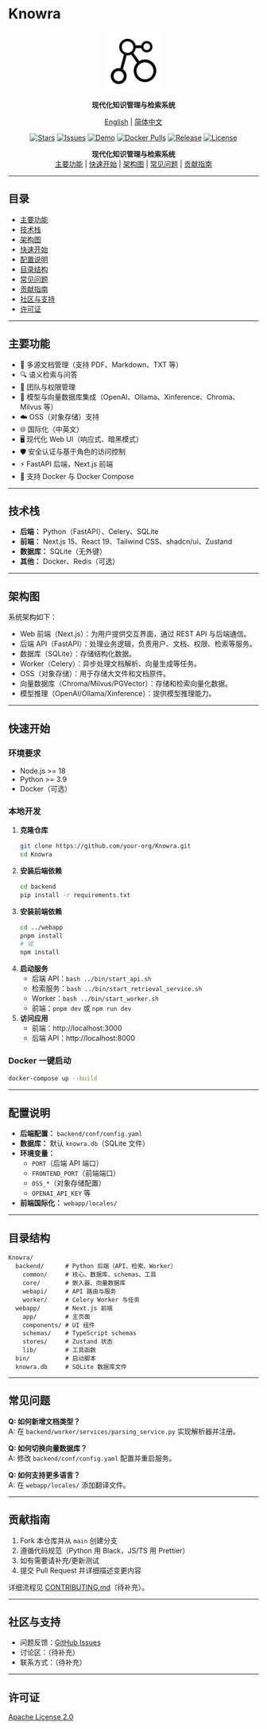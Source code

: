# Knowra

<p align="center">
  <img src="knowra.svg" alt="Knowra Logo" width="120" />
</p>

<p align="center">
  <b>现代化知识管理与检索系统</b>
</p>

<p align="center">
  <a href="README.md">English</a> |
  <a href="README_zh.md">简体中文</a>
</p>

<p align="center">
  <a href="https://github.com/sunaigo/Knowra/stargazers"><img src="https://img.shields.io/github/stars/sunaigo/Knowra?style=flat-square" alt="Stars"/></a>
  <a href="https://github.com/sunaigo/Knowra/issues"><img src="https://img.shields.io/github/issues/sunaigo/Knowra?style=flat-square" alt="Issues"/></a>
  <a href="#"><img src="https://img.shields.io/badge/demo-在线演示-blue?style=flat-square" alt="Demo"/></a>
  <a href="https://hub.docker.com/r/sunaigo/knowra"><img src="https://img.shields.io/docker/pulls/sunaigo/knowra?style=flat-square" alt="Docker Pulls"/></a>
  <a href="https://github.com/sunaigo/Knowra/releases"><img src="https://img.shields.io/github/v/release/sunaigo/Knowra?style=flat-square" alt="Release"/></a>
  <a href="LICENSE"><img src="https://img.shields.io/badge/license-Apache--2.0-green?style=flat-square" alt="License"/></a>
</p>

<p align="center">
  <b>现代化知识管理与检索系统</b><br/>
  <a href="#主要功能">主要功能</a> | <a href="#快速开始">快速开始</a> | <a href="#架构图">架构图</a> | <a href="#常见问题">常见问题</a> | <a href="#贡献指南">贡献指南</a>
</p>

---

## 目录
- [主要功能](#主要功能)
- [技术栈](#技术栈)
- [架构图](#架构图)
- [快速开始](#快速开始)
- [配置说明](#配置说明)
- [目录结构](#目录结构)
- [常见问题](#常见问题)
- [贡献指南](#贡献指南)
- [社区与支持](#社区与支持)
- [许可证](#许可证)

---

## 主要功能
- 📄 多源文档管理（支持 PDF、Markdown、TXT 等）
- 🔍 语义检索与问答
- 👥 团队与权限管理
- 🧠 模型与向量数据库集成（OpenAI、Ollama、Xinference、Chroma、Milvus 等）
- ☁️ OSS（对象存储）支持
- 🌐 国际化（中英文）
- 🖥️ 现代化 Web UI（响应式、暗黑模式）
- 🛡️ 安全认证与基于角色的访问控制
- ⚡ FastAPI 后端，Next.js 前端
- 🐳 支持 Docker 与 Docker Compose

---

## 技术栈
- **后端：** Python（FastAPI）、Celery、SQLite
- **前端：** Next.js 15、React 19、Tailwind CSS、shadcn/ui、Zustand
- **数据库：** SQLite（无外键）
- **其他：** Docker、Redis（可选）

---

## 架构图
系统架构如下：

- Web 前端（Next.js）：为用户提供交互界面，通过 REST API 与后端通信。
- 后端 API（FastAPI）：处理业务逻辑，负责用户、文档、权限、检索等服务。
- 数据库（SQLite）：存储结构化数据。
- Worker（Celery）：异步处理文档解析、向量生成等任务。
- OSS（对象存储）：用于存储大文件和文档原件。
- 向量数据库（Chroma/Milvus/PGVector）：存储和检索向量化数据。
- 模型推理（OpenAI/Ollama/Xinference）：提供模型推理能力。

---

## 快速开始

### 环境要求
- Node.js >= 18
- Python >= 3.9
- Docker（可选）

### 本地开发
1. **克隆仓库**
   ```bash
   git clone https://github.com/your-org/Knowra.git
   cd Knowra
   ```
2. **安装后端依赖**
   ```bash
   cd backend
   pip install -r requirements.txt
   ```
3. **安装前端依赖**
   ```bash
   cd ../webapp
   pnpm install
   # 或
   npm install
   ```
4. **启动服务**
   - 后端 API：`bash ../bin/start_api.sh`
   - 检索服务：`bash ../bin/start_retrieval_service.sh`
   - Worker：`bash ../bin/start_worker.sh`
   - 前端：`pnpm dev` 或 `npm run dev`
5. **访问应用**
   - 前端：http://localhost:3000
   - 后端 API：http://localhost:8000

### Docker 一键启动
```bash
docker-compose up --build
```

---

## 配置说明
- **后端配置：** `backend/conf/config.yaml`
- **数据库：** 默认 `knowra.db`（SQLite 文件）
- **环境变量：**
  - `PORT`（后端 API 端口）
  - `FRONTEND_PORT`（前端端口）
  - `OSS_*`（对象存储配置）
  - `OPENAI_API_KEY` 等
- **前端国际化：** `webapp/locales/`

---

## 目录结构
```
Knowra/
  backend/      # Python 后端（API、检索、Worker）
    common/     # 核心、数据库、schemas、工具
    core/       # 嵌入器、向量数据库
    webapi/     # API 路由与服务
    worker/     # Celery Worker 与任务
  webapp/       # Next.js 前端
    app/        # 主页面
    components/ # UI 组件
    schemas/    # TypeScript schemas
    stores/     # Zustand 状态
    lib/        # 工具函数
  bin/          # 启动脚本
  knowra.db     # SQLite 数据库文件
```

---

## 常见问题
**Q: 如何新增文档类型？**  
A: 在 `backend/worker/services/parsing_service.py` 实现解析器并注册。

**Q: 如何切换向量数据库？**  
A: 修改 `backend/conf/config.yaml` 配置并重启服务。

**Q: 如何支持更多语言？**  
A: 在 `webapp/locales/` 添加翻译文件。

---

## 贡献指南
1. Fork 本仓库并从 `main` 创建分支
2. 遵循代码规范（Python 用 Black，JS/TS 用 Prettier）
3. 如有需要请补充/更新测试
4. 提交 Pull Request 并详细描述变更内容

详细流程见 [CONTRIBUTING.md](CONTRIBUTING.md)（待补充）。

---

## 社区与支持
- 问题反馈：[GitHub Issues](https://github.com/your-org/Knowra/issues)
- 讨论区：（待补充）
- 联系方式：（待补充）

---

## 许可证
[Apache License 2.0](LICENSE) 